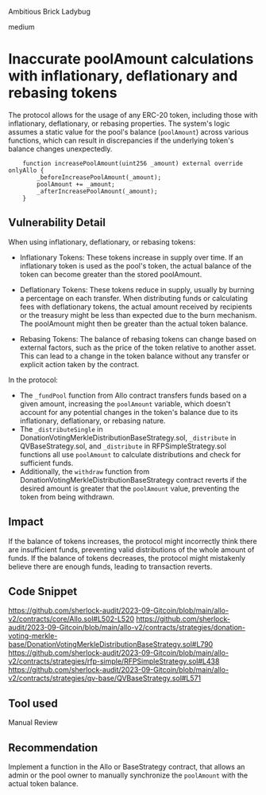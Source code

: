 Ambitious Brick Ladybug

medium

# Inaccurate poolAmount calculations with inflationary, deflationary and rebasing tokens
The protocol allows for the usage of any ERC-20 token, including those with inflationary, deflationary, or rebasing properties. The system's logic assumes a static value for the pool's balance (`poolAmount`) across various functions, which can result in discrepancies if the underlying token's balance changes unexpectedly.
```solidity 
    function increasePoolAmount(uint256 _amount) external override onlyAllo {
        _beforeIncreasePoolAmount(_amount);
        poolAmount += _amount;
        _afterIncreasePoolAmount(_amount);
    }

```
## Vulnerability Detail
When using inflationary, deflationary, or rebasing tokens:

* Inflationary Tokens: These tokens increase in supply over time. If an inflationary token is used as the pool's token, the actual balance of the token can become greater than the stored poolAmount.

* Deflationary Tokens: These tokens reduce in supply, usually by burning a percentage on each transfer. When distributing funds or calculating fees with deflationary tokens, the actual amount received by recipients or the treasury might be less than expected due to the burn mechanism. The poolAmount might then be greater than the actual token balance.

* Rebasing Tokens: The balance of rebasing tokens can change based on external factors, such as the price of the token relative to another asset. This can lead to a change in the token balance without any transfer or explicit action taken by the contract.

In the protocol:

* The `_fundPool` function from Allo contract transfers funds based on a given amount, increasing the `poolAmount` variable, which doesn't account for any potential changes in the token's balance due to its inflationary, deflationary, or rebasing nature.
* The `_distributeSingle` in DonationVotingMerkleDistributionBaseStrategy.sol, `_distribute` in QVBaseStrategy.sol, and `_distribute` in RFPSimpleStrategy.sol functions all use `poolAmount` to calculate distributions and check for sufficient funds. 
* Additionally, the `withdraw` function from DonationVotingMerkleDistributionBaseStrategy contract reverts if the desired amount is greater that the `poolAmount` value, preventing the token from being withdrawn.

## Impact
If the balance of tokens increases, the protocol might incorrectly think there are insufficient funds, preventing valid distributions of the whole amount of funds.
If the balance of tokens decreases, the protocol might mistakenly believe there are enough funds, leading to transaction reverts.
## Code Snippet
https://github.com/sherlock-audit/2023-09-Gitcoin/blob/main/allo-v2/contracts/core/Allo.sol#L502-L520
https://github.com/sherlock-audit/2023-09-Gitcoin/blob/main/allo-v2/contracts/strategies/donation-voting-merkle-base/DonationVotingMerkleDistributionBaseStrategy.sol#L790
https://github.com/sherlock-audit/2023-09-Gitcoin/blob/main/allo-v2/contracts/strategies/rfp-simple/RFPSimpleStrategy.sol#L438
https://github.com/sherlock-audit/2023-09-Gitcoin/blob/main/allo-v2/contracts/strategies/qv-base/QVBaseStrategy.sol#L571
## Tool used

Manual Review

## Recommendation
Implement a function in the Allo or BaseStrategy contract, that allows an admin or the pool owner to manually synchronize the `poolAmount` with the actual token balance.